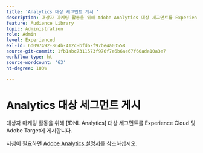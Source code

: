 ```yaml
---
title: 'Analytics 대상 세그먼트 게시 '
description: 대상자 마케팅 활동을 위해 Adobe Analytics 대상 세그먼트를 Experience Cloud 및 Adobe Target에 게시하는 방법
feature: Audience Library
topic: Administration
role: Admin
level: Experienced
exl-id: 6d097492-864b-412c-bfd6-f97be4a03558
source-git-commit: 1fb1abc7311573f976f7e6b6ae67f60ada10a3e7
workflow-type: ht
source-wordcount: '63'
ht-degree: 100%

---
```


# Analytics 대상 세그먼트 게시

대상자 마케팅 활동을 위해 [!DNL Analytics] 대상 세그먼트를 Experience Cloud 및 Adobe Target에 게시합니다.

지침이 필요하면 [Adobe Analytics 설명서](https://experienceleague.adobe.com/docs/analytics/components/segmentation/segmentation-workflow/seg-publish.html?lang=ko-KR)를 참조하십시오.
